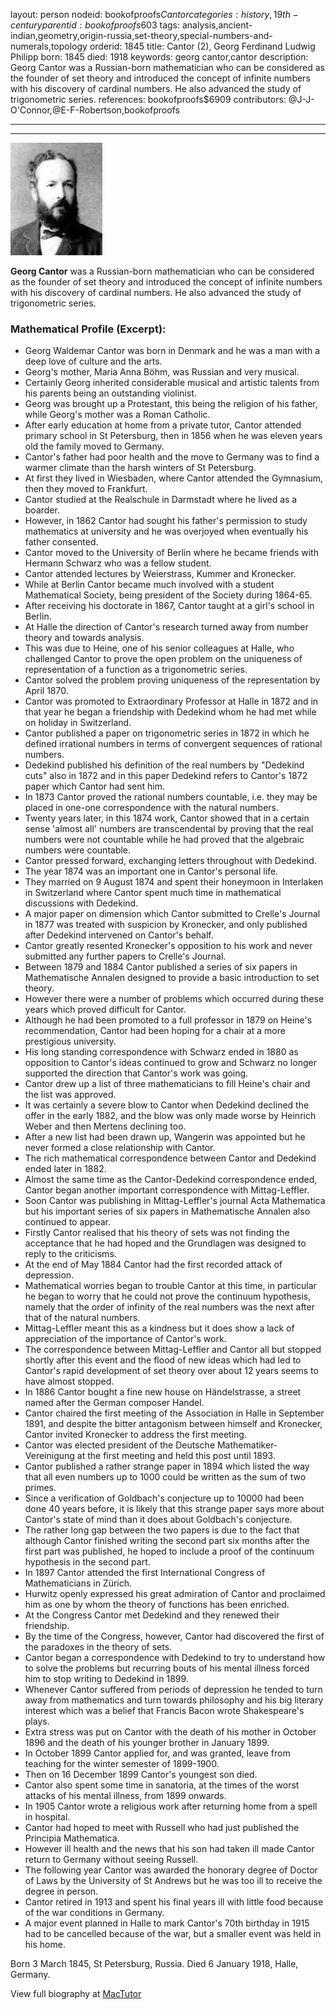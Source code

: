 layout: person
nodeid: bookofproofs$Cantor
categories: history,19th-century
parentid: bookofproofs$603
tags: analysis,ancient-indian,geometry,origin-russia,set-theory,special-numbers-and-numerals,topology
orderid: 1845
title: Cantor (2), Georg Ferdinand Ludwig Philipp
born: 1845
died: 1918
keywords: georg cantor,cantor
description: Georg Cantor was a Russian-born mathematician who can be considered as the founder of set theory and introduced the concept of infinite numbers with his discovery of cardinal numbers. He also advanced the study of trigonometric series.
references: bookofproofs$6909
contributors: @J-J-O'Connor,@E-F-Robertson,bookofproofs

---



---

![Cantor.jpg](https://github.com/bookofproofs/bookofproofs.github.io/blob/main/_sources/_assets/images/portraits/Cantor.jpg?raw=true)

**Georg Cantor** was a Russian-born mathematician who can be considered as the founder of set theory and introduced the concept of infinite numbers with his discovery of cardinal numbers. He also advanced the study of trigonometric series.

### Mathematical Profile (Excerpt):
* Georg Waldemar Cantor was born in Denmark and he was a man with a deep love of culture and the arts.
* Georg's mother, Maria Anna Böhm, was Russian and very musical.
* Certainly Georg inherited considerable musical and artistic talents from his parents being an outstanding violinist.
* Georg was brought up a Protestant, this being the religion of his father, while Georg's mother was a Roman Catholic.
* After early education at home from a private tutor, Cantor attended primary school in St Petersburg, then in 1856 when he was eleven years old the family moved to Germany.
* Cantor's father had poor health and the move to Germany was to find a warmer climate than the harsh winters of St Petersburg.
* At first they lived in Wiesbaden, where Cantor attended the Gymnasium, then they moved to Frankfurt.
* Cantor studied at the Realschule in Darmstadt where he lived as a boarder.
* However, in 1862 Cantor had sought his father's permission to study mathematics at university and he was overjoyed when eventually his father consented.
* Cantor moved to the University of Berlin where he became friends with Hermann Schwarz who was a fellow student.
* Cantor attended lectures by Weierstrass, Kummer and Kronecker.
* While at Berlin Cantor became much involved with a student Mathematical Society, being president of the Society during 1864-65.
* After receiving his doctorate in 1867, Cantor taught at a girl's school in Berlin.
* At Halle the direction of Cantor's research turned away from number theory and towards analysis.
* This was due to Heine, one of his senior colleagues at Halle, who challenged Cantor to prove the open problem on the uniqueness of representation of a function as a trigonometric series.
* Cantor solved the problem proving uniqueness of the representation by April 1870.
* Cantor was promoted to Extraordinary Professor at Halle in 1872 and in that year he began a friendship with Dedekind whom he had met while on holiday in Switzerland.
* Cantor published a paper on trigonometric series in 1872 in which he defined irrational numbers in terms of convergent sequences of rational numbers.
* Dedekind published his definition of the real numbers by "Dedekind cuts" also in 1872 and in this paper Dedekind refers to Cantor's 1872 paper which Cantor had sent him.
* In 1873 Cantor proved the rational numbers countable, i.e. they may be placed in one-one correspondence with the natural numbers.
* Twenty years later, in this 1874 work, Cantor showed that in a certain sense 'almost all' numbers are transcendental by proving that the real numbers were not countable while he had proved that the algebraic numbers were countable.
* Cantor pressed forward, exchanging letters throughout with Dedekind.
* The year 1874 was an important one in Cantor's personal life.
* They married on 9 August 1874 and spent their honeymoon in Interlaken in Switzerland where Cantor spent much time in mathematical discussions with Dedekind.
* A major paper on dimension which Cantor submitted to Crelle's Journal in 1877 was treated with suspicion by Kronecker, and only published after Dedekind intervened on Cantor's behalf.
* Cantor greatly resented Kronecker's opposition to his work and never submitted any further papers to Crelle's Journal.
* Between 1879 and 1884 Cantor published a series of six papers in Mathematische Annalen designed to provide a basic introduction to set theory.
* However there were a number of problems which occurred during these years which proved difficult for Cantor.
* Although he had been promoted to a full professor in 1879 on Heine's recommendation, Cantor had been hoping for a chair at a more prestigious university.
* His long standing correspondence with Schwarz ended in 1880 as opposition to Cantor's ideas continued to grow and Schwarz no longer supported the direction that Cantor's work was going.
* Cantor drew up a list of three mathematicians to fill Heine's chair and the list was approved.
* It was certainly a severe blow to Cantor when Dedekind declined the offer in the early 1882, and the blow was only made worse by Heinrich Weber and then Mertens declining too.
* After a new list had been drawn up, Wangerin was appointed but he never formed a close relationship with Cantor.
* The rich mathematical correspondence between Cantor and Dedekind ended later in 1882.
* Almost the same time as the Cantor-Dedekind correspondence ended, Cantor began another important correspondence with Mittag-Leffler.
* Soon Cantor was publishing in Mittag-Leffler's journal Acta Mathematica but his important series of six papers in Mathematische Annalen also continued to appear.
* Firstly Cantor realised that his theory of sets was not finding the acceptance that he had hoped and the Grundlagen was designed to reply to the criticisms.
* At the end of May 1884 Cantor had the first recorded attack of depression.
* Mathematical worries began to trouble Cantor at this time, in particular he began to worry that he could not prove the continuum hypothesis, namely that the order of infinity of the real numbers was the next after that of the natural numbers.
* Mittag-Leffler meant this as a kindness but it does show a lack of appreciation of the importance of Cantor's work.
* The correspondence between Mittag-Leffler and Cantor all but stopped shortly after this event and the flood of new ideas which had led to Cantor's rapid development of set theory over about 12 years seems to have almost stopped.
* In 1886 Cantor bought a fine new house on Händelstrasse, a street named after the German composer Handel.
* Cantor chaired the first meeting of the Association in Halle in September 1891, and despite the bitter antagonism between himself and Kronecker, Cantor invited Kronecker to address the first meeting.
* Cantor was elected president of the Deutsche Mathematiker-Vereinigung at the first meeting and held this post until 1893.
* Cantor published a rather strange paper in 1894 which listed the way that all even numbers up to 1000 could be written as the sum of two primes.
* Since a verification of Goldbach's conjecture up to 10000 had been done 40 years before, it is likely that this strange paper says more about Cantor's state of mind than it does about Goldbach's conjecture.
* The rather long gap between the two papers is due to the fact that although Cantor finished writing the second part six months after the first part was published, he hoped to include a proof of the continuum hypothesis in the second part.
* In 1897 Cantor attended the first International Congress of Mathematicians in Zürich.
* Hurwitz openly expressed his great admiration of Cantor and proclaimed him as one by whom the theory of functions has been enriched.
* At the Congress Cantor met Dedekind and they renewed their friendship.
* By the time of the Congress, however, Cantor had discovered the first of the paradoxes in the theory of sets.
* Cantor began a correspondence with Dedekind to try to understand how to solve the problems but recurring bouts of his mental illness forced him to stop writing to Dedekind in 1899.
* Whenever Cantor suffered from periods of depression he tended to turn away from mathematics and turn towards philosophy and his big literary interest which was a belief that Francis Bacon wrote Shakespeare's plays.
* Extra stress was put on Cantor with the death of his mother in October 1896 and the death of his younger brother in January 1899.
* In October 1899 Cantor applied for, and was granted, leave from teaching for the winter semester of 1899-1900.
* Then on 16 December 1899 Cantor's youngest son died.
* Cantor also spent some time in sanatoria, at the times of the worst attacks of his mental illness, from 1899 onwards.
* In 1905 Cantor wrote a religious work after returning home from a spell in hospital.
* Cantor had hoped to meet with Russell who had just published the Principia Mathematica.
* However ill health and the news that his son had taken ill made Cantor return to Germany without seeing Russell.
* The following year Cantor was awarded the honorary degree of Doctor of Laws by the University of St Andrews but he was too ill to receive the degree in person.
* Cantor retired in 1913 and spent his final years ill with little food because of the war conditions in Germany.
* A major event planned in Halle to mark Cantor's 70th  birthday in 1915 had to be cancelled because of the war, but a smaller event was held in his home.

Born 3 March 1845, St Petersburg, Russia. Died 6 January 1918, Halle, Germany.

View full biography at [MacTutor](https://mathshistory.st-andrews.ac.uk/Biographies/Cantor/)
